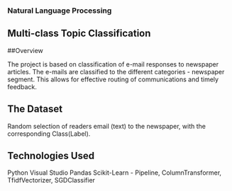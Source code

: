 ### Natural Language Processing

## Multi-class Topic Classification

##Overview

The project is based on classification of e-mail responses to newspaper articles. The e-mails are classified to the different categories - newspaper segment.
This allows for effective routing of communications and timely feedback.

## The Dataset

Random selection of readers email (text) to the newspaper, with the corresponding Class(Label).

## Technologies Used

Python
Visual Studio
Pandas
Scikit-Learn - Pipeline, ColumnTransformer, TfidfVectorizer, SGDClassifier


